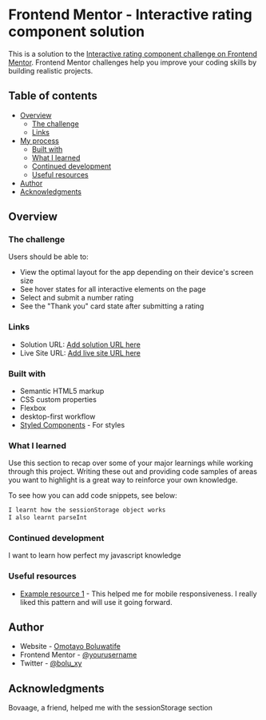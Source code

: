 # Frontend Mentor - Interactive rating component solution

This is a solution to the [Interactive rating component challenge on Frontend Mentor](https://www.frontendmentor.io/challenges/interactive-rating-component-koxpeBUmI). Frontend Mentor challenges help you improve your coding skills by building realistic projects.

## Table of contents

- [Overview](#overview)
  - [The challenge](#the-challenge)
  - [Links](#links)
- [My process](#my-process)
  - [Built with](#built-with)
  - [What I learned](#what-i-learned)
  - [Continued development](#continued-development)
  - [Useful resources](#useful-resources)
- [Author](#author)
- [Acknowledgments](#acknowledgments)

## Overview

### The challenge

Users should be able to:

- View the optimal layout for the app depending on their device's screen size
- See hover states for all interactive elements on the page
- Select and submit a number rating
- See the "Thank you" card state after submitting a rating

### Links

- Solution URL: [Add solution URL here](https://github.com/omotayobolu/interactive-rating-component)
- Live Site URL: [Add live site URL here](https://omotayobolu.github.io/interactive-rating-component/)

### Built with

- Semantic HTML5 markup
- CSS custom properties
- Flexbox
- desktop-first workflow
- [Styled Components](https://googlefonts.com/) - For styles

### What I learned

Use this section to recap over some of your major learnings while working through this project. Writing these out and providing code samples of areas you want to highlight is a great way to reinforce your own knowledge.

To see how you can add code snippets, see below:

```js
I learnt how the sessionStorage object works
I also learnt parseInt
```

### Continued development

I want to learn how perfect my javascript knowledge

### Useful resources

- [Example resource 1](https://www.stackoverflow.com) - This helped me for mobile responsiveness. I really liked this pattern and will use it going forward.

## Author

- Website - [Omotayo Boluwatife](https://www.your-site.com)
- Frontend Mentor - [@yourusername](https://www.frontendmentor.io/profile/yourusername)
- Twitter - [@bolu_xy](https://www.twitter.com/bolu_xy)

## Acknowledgments

Bovaage, a friend, helped me with the sessionStorage section
